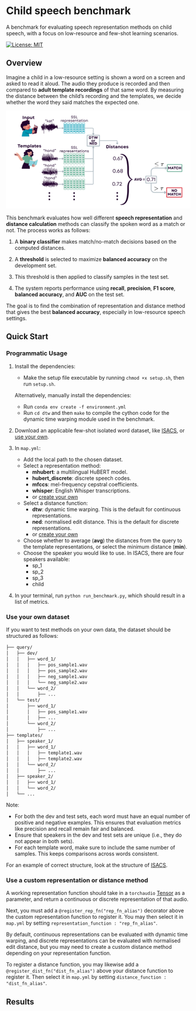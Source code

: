 # Child speech benchmark
A benchmark for evaluating speech representation methods on child speech, with a focus on low-resource and few-shot learning scenarios.

[![License: MIT](https://img.shields.io/badge/License-MIT-blue.svg)](LICENSE)
<!-- [![paper](https://img.shields.io/badge/Paper-arXiv-red.svg)](https://arxiv.org/abs/2506.01510) -->

## Overview

Imagine a child in a low-resource setting is shown a word on a screen and asked to read it aloud. The audio they produce is recorded and then compared to **adult template recordings** of that same word. By measuring the distance between the child’s recording and the templates, we decide whether the word they said matches the expected one.

![Few-shot paper example](fewshot.png)

This benchmark evaluates how well different **speech representation** and **distance calculation** methods can classify the spoken word as a match or not. The process works as follows:

1. A **binary classifier** makes match/no-match decisions based on the computed distances.

2. A **threshold** is selected to maximize **balanced accuracy** on the development set.

3. This threshold is then applied to classify samples in the test set.

4. The system reports performance using **recall**, **precision**, **F1 score**, **balanced accuracy**, and **AUC** on the test set.

The goal is to find the combination of representation and distance method that gives the best **balanced accuracy**, especially in low-resource speech settings.

## Quick Start
### Programmatic Usage

1. Install the dependencies:

    - Make the setup file executable by running ``chmod +x setup.sh``, then run ``setup.sh``.

    Alternatively, manually install the dependencies:
    - Run ``conda env create -f environment.yml``
    - Run ``cd dtw`` and then ``make`` to compile the cython code for the dynamic time warping module used in the benchmark.


2. Download an applicable few-shot isolated word dataset, like [ISACS](https://reubix29.github.io/isolated-afrikaans-child-speech/), or [use your own](#use-your-own-dataset).

3. In `map.yml`:
    - Add the local path to the chosen dataset.
    - Select a representation method:
        - **mhubert**: a multilingual HuBERT model.
        - **hubert_discrete**: discrete speech codes.
        - **mfccs**: mel-frequency cepstral coefficients.
        - **whisper**: English Whisper transcriptions.
        - or [create your own](#test-a-custom-representation-or-distance-method)
    - Select a distance function:
        - **dtw**: dynamic time warping. This is the default for continuous representations. 
        - **ned**: normalised edit distance. This is the default for discrete representations.
        - or [create your own](#test-a-custom-representation-or-distance-method)
    - Choose whether to average (**avg**) the distances from the query to the template representations, or select the minimum distance (**min**).
    - Choose the speaker you would like to use. In ISACS, there are four speakers available:
        - sp_1
        - sp_2
        - sp_3
        - child

5. In your terminal, run `python run_benchmark.py`, which should result in a list of metrics.

### Use your own dataset

If you want to test methods on your own data, the dataset should be structured as follows:

```dataset/
├── query/
│   ├── dev/
│   │   ├── word_1/
│   │   │   ├── pos_sample1.wav
│   │   │   ├── pos_sample2.wav
│   │   │   ├── neg_sample1.wav
│   │   │   └── neg_sample2.wav
│   │   └── word_2/
│   │       ├── ...
│   └── test/
│       ├── word_1/
│       │   ├── pos_sample1.wav
│       │   ├── ...
│       └── word_2/
│           ├── ...
├── templates/
│   ├── speaker_1/
│   │   ├── word_1/
│   │   │   ├── template1.wav
│   │   │   ├── template2.wav
│   │   └── word_2/
│   │       ├── ...
│   ├── speaker_2/
│   │   ├── word_1/
│   │   └── word_2/
│   └── ...
```

Note:
- For both the dev and test sets, each word must have an equal number of positive and negative examples. This ensures that evaluation metrics like precision and recall remain fair and balanced.
- Ensure that speakers in the dev and test sets are unique (i.e., they do not appear in both sets).
- For each template word, make sure to include the same number of samples. This keeps comparisons across words consistent.

For an example of correct structure, look at the structure of [ISACS](https://reubix29.github.io/isolated-afrikaans-child-speech/).

### Use a custom representation or distance method

A working representation function should take in a `torchaudio` [Tensor](https://docs.pytorch.org/audio/stable/generated/torchaudio.load.html#torchaudio.load) as a parameter, and return a continuous or discrete representation of that audio.

Next, you must add a `@register_rep_fn("rep_fn_alias")` decorator above the custom representation function to register it. You may then select it in `map.yml` by setting `representation_function : "rep_fn_alias"`.

By default, continuous representations can be evaluated with dynamic time warping, and discrete representations can be evaluated with normalised edit distance, but you may need to create a custom distance method depending on your representation function.

To register a distance function, you may likewise add a `@register_dist_fn("dist_fn_alias")` above your distance function to register it. Then select it in `map.yml` by setting `distance_function : "dist_fn_alias"`.


## Results


